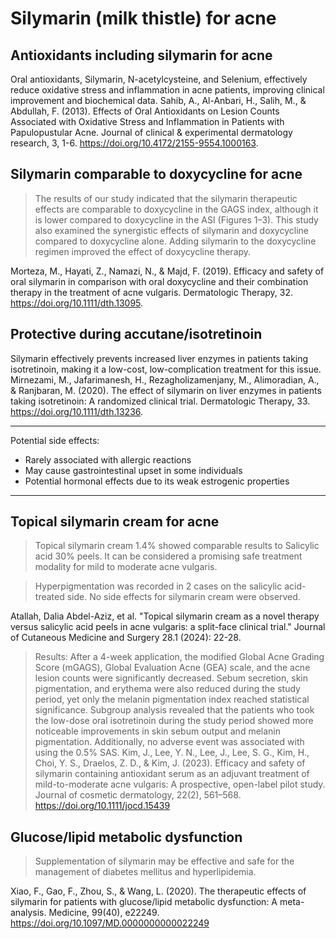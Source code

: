 # Silymarin (milk thistle) for acne

## Antioxidants including silymarin for acne
Oral antioxidants, Silymarin, N-acetylcysteine, and Selenium, effectively reduce oxidative stress and inflammation in acne patients, improving clinical improvement and biochemical data.
Sahib, A., Al-Anbari, H., Salih, M., & Abdullah, F. (2013). Effects of Oral Antioxidants on Lesion Counts Associated with Oxidative Stress and Inflammation in Patients with Papulopustular Acne. Journal of clinical & experimental dermatology research, 3, 1-6. https://doi.org/10.4172/2155-9554.1000163.

## Silymarin comparable to doxycycline for acne
> The results of our study indicated that the silymarin therapeutic effects are comparable to doxycycline in the GAGS index, although it is lower compared to doxycycline in the ASI (Figures 1–3). This study also examined the synergistic effects of silymarin and doxycycline compared to doxycycline alone. Adding silymarin to the doxycycline regimen improved the effect of doxycycline therapy.

Morteza, M., Hayati, Z., Namazi, N., & Majd, F. (2019). Efficacy and safety of oral silymarin in comparison with oral doxycycline and their combination therapy in the treatment of acne vulgaris. Dermatologic Therapy, 32. https://doi.org/10.1111/dth.13095.

## Protective during accutane/isotretinoin
Silymarin effectively prevents increased liver enzymes in patients taking isotretinoin, making it a low-cost, low-complication treatment for this issue.
Mirnezami, M., Jafarimanesh, H., Rezagholizamenjany, M., Alimoradian, A., & Ranjbaran, M. (2020). The effect of silymarin on liver enzymes in patients taking isotretinoin: A randomized clinical trial. Dermatologic Therapy, 33. https://doi.org/10.1111/dth.13236.

---

Potential side effects:
- Rarely associated with allergic reactions
- May cause gastrointestinal upset in some individuals
- Potential hormonal effects due to its weak estrogenic properties

---

## Topical silymarin cream for acne
> Topical silymarin cream 1.4% showed comparable results to Salicylic acid 30% peels. It can be considered a promising safe treatment modality for mild to moderate acne vulgaris.

> Hyperpigmentation was recorded in 2 cases on the salicylic acid-treated side. No side effects for silymarin cream were observed.

Atallah, Dalia Abdel-Aziz, et al. "Topical silymarin cream as a novel therapy versus salicylic acid peels in acne vulgaris: a split-face clinical trial." Journal of Cutaneous Medicine and Surgery 28.1 (2024): 22-28.

>  Results: After a 4-week application, the modified Global Acne Grading Score (mGAGS), Global Evaluation Acne (GEA) scale, and the acne lesion counts were significantly decreased. Sebum secretion, skin pigmentation, and erythema were also reduced during the study period, yet only the melanin pigmentation index reached statistical significance. Subgroup analysis revealed that the patients who took the low-dose oral isotretinoin during the study period showed more noticeable improvements in skin sebum output and melanin pigmentation. Additionally, no adverse event was associated with using the 0.5% SAS. 
Kim, J., Lee, Y. N., Lee, J., Lee, S. G., Kim, H., Choi, Y. S., Draelos, Z. D., & Kim, J. (2023). Efficacy and safety of silymarin containing antioxidant serum as an adjuvant treatment of mild-to-moderate acne vulgaris: A prospective, open-label pilot study. Journal of cosmetic dermatology, 22(2), 561–568. https://doi.org/10.1111/jocd.15439

## Glucose/lipid metabolic dysfunction
> Supplementation of silymarin may be effective and safe for the management of diabetes mellitus and hyperlipidemia.

Xiao, F., Gao, F., Zhou, S., & Wang, L. (2020). The therapeutic effects of silymarin for patients with glucose/lipid metabolic dysfunction: A meta-analysis. Medicine, 99(40), e22249. https://doi.org/10.1097/MD.0000000000022249
